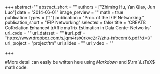 +++
abstract=""
abstract_short = ""
authors = ["Zhiming Hu, Yan Qiao, Jun Luo"]
date = "2014-06-01"
image_preview = ""
math = true
publication_types = ["1"]
publication = "Proc. of the IFIP Networking."
publication_short = "IFIP Networking"
selected = false
title = "CREATE: CoRrelation Enhanced trAffic maTrix Estimation in Data Center Networks"
url_code = ""
url_dataset = ""
#url_pdf = "https://www.dropbox.com/s/jqm4rs90rkvc2n7/zhu-infocom16.pdf?dl=0"
url_project = "project/tm"
url_slides = ""
url_video = ""

+++

#More detail can easily be written here using *Markdown* and $\rm \LaTeX$ math code.
